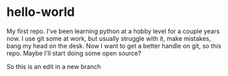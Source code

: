 # hello-world
My first repo.
I've been learning python at a hobby level for a couple years now.
I use git some at work, but usually struggle with it, make mistakes, bang my head on the desk.
Now I want to get a better handle on git, so this repo.
Maybe I'll start doing some open source?

So this is an edit in a new branch
